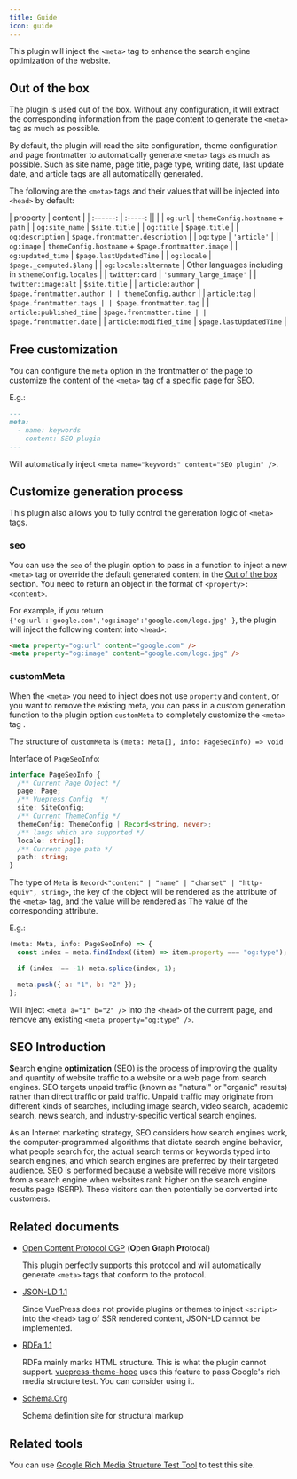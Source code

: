 ```yaml
---
title: Guide
icon: guide
---
```


This plugin will inject the `<meta>` tag to enhance the search engine optimization of the website.

## Out of the box

The plugin is used out of the box. Without any configuration, it will extract the corresponding information from the page content to generate the `<meta>` tag as much as possible.

By default, the plugin will read the site configuration, theme configuration and page frontmatter to automatically generate `<meta>` tags as much as possible. Such as site name, page title, page type, writing date, last update date, and article tags are all automatically generated.

The following are the `<meta>` tags and their values that will be injected into `<head>` by default:

| property | content |
| :------: | :-----: || |
| `og:url` | `themeConfig.hostname` + `path` |
| `og:site_name` | `$site.title` |
| `og:title` | `$page.title` |
| `og:description` | `$page.frontmatter.description` |
| `og:type` | `'article'` |
| `og:image` | `themeConfig.hostname` + `$page.frontmatter.image` |
| `og:updated_time` | `$page.lastUpdatedTime` |
| `og:locale` | `$page._computed.$lang` |
| `og:locale:alternate` | Other languages including in `$themeConfig.locales` |
| `twitter:card` | `'summary_large_image'` |
| `twitter:image:alt` | `$site.title` |
| `article:author` | `$page.frontmatter.author | | themeConfig.author` |
| `article:tag` | `$page.frontmatter.tags | | $page.frontmatter.tag` |
| `article:published_time` | `$page.frontmatter.time | | $page.frontmatter.date` |
| `article:modified_time` | `$page.lastUpdatedTime` |

## Free customization

You can configure the `meta` option in the frontmatter of the page to customize the content of the `<meta>` tag of a specific page for SEO.

E.g.:

```md
---
meta:
  - name: keywords
    content: SEO plugin
---
```

Will automatically inject `<meta name="keywords" content="SEO plugin" />`.

## Customize generation process

This plugin also allows you to fully control the generation logic of `<meta>` tags.

### seo

You can use the `seo` of the plugin option to pass in a function to inject a new `<meta>` tag or override the default generated content in the [Out of the box](#out-of-the-box) section. You need to return an object in the format of `<property>: <content>`.

For example, if you return `{'og:url':'google.com','og:image':'google.com/logo.jpg' }`, the plugin will inject the following content into `<head>`:

```html
<meta property="og:url" content="google.com" />
<meta property="og:image" content="google.com/logo.jpg" />
```

### customMeta

When the `<meta>` you need to inject does not use `property` and `content`, or you want to remove the existing meta, you can pass in a custom generation function to the plugin option `customMeta` to completely customize the `<meta>` tag .

The structure of `customMeta` is `(meta: Meta[], info: PageSeoInfo) => void`

Interface of `PageSeoInfo`:

```ts
interface PageSeoInfo {
  /** Current Page Object */
  page: Page;
  /** Vuepress Config  */
  site: SiteConfig;
  /** Current ThemeConfig */
  themeConfig: ThemeConfig | Record<string, never>;
  /** langs which are supported */
  locale: string[];
  /** Current page path */
  path: string;
}
```

The type of `Meta` is `Record<"content" | "name" | "charset" | "http-equiv", string>`, the key of the object will be rendered as the attribute of the `<meta>` tag, and the value will be rendered as The value of the corresponding attribute.

E.g.:

```js
(meta: Meta, info: PageSeoInfo) => {
  const index = meta.findIndex((item) => item.property === "og:type");

  if (index !== -1) meta.splice(index, 1);

  meta.push({ a: "1", b: "2" });
};
```

Will inject `<meta a="1" b="2" />` into the `<head>` of the current page, and remove any existing `<meta property="og:type" />`.

## SEO Introduction

**S**earch **e**ngine **optimization** (SEO) is the process of improving the quality and quantity of website traffic to a website or a web page from search engines. SEO targets unpaid traffic (known as "natural" or "organic" results) rather than direct traffic or paid traffic. Unpaid traffic may originate from different kinds of searches, including image search, video search, academic search, news search, and industry-specific vertical search engines.

As an Internet marketing strategy, SEO considers how search engines work, the computer-programmed algorithms that dictate search engine behavior, what people search for, the actual search terms or keywords typed into search engines, and which search engines are preferred by their targeted audience. SEO is performed because a website will receive more visitors from a search engine when websites rank higher on the search engine results page (SERP). These visitors can then potentially be converted into customers.

## Related documents

- [Open Content Protocol OGP](https://ogp.me/) (**O**pen **G**raph **Pr**otocal)

  This plugin perfectly supports this protocol and will automatically generate `<meta>` tags that conform to the protocol.

- [JSON-LD 1.1](https://www.w3.org/TR/json-ld-api/)

  Since VuePress does not provide plugins or themes to inject `<script>` into the `<head>` tag of SSR rendered content, JSON-LD cannot be implemented.

- [RDFa 1.1](https://www.w3.org/TR/rdfa-primer/)

  RDFa mainly marks HTML structure. This is what the plugin cannot support. [vuepress-theme-hope](https://vuepress-theme-hope.github.io/zh/) uses this feature to pass Google's rich media structure test. You can consider using it.

- [Schema.Org](https://schema.org/)

  Schema definition site for structural markup

## Related tools

You can use [Google Rich Media Structure Test Tool](https://search.google.com/test/rich-results) to test this site.
